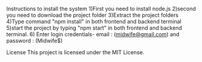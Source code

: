Instructions to install the system
1)First you need to install node.js
2)second you need to download the project folder
3)Extract the project folders
4)Type command "npm install" in both frontend and backend terminal
5)start the project by typing "npm start" in both frontend and backend terminal.
6) Enter login credentials- email : (midwife@gmail.com)  and   password : (Midwife$)






License
This project is licensed under the MIT License.
